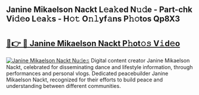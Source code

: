 ## Janine Mikaelson Nackt L𝚎a𝚔ed N𝚞𝚍e - Part-chk Vi𝚍𝚎o L𝚎a𝚔s - H𝚘𝚝 O𝚗𝚕yf𝚊ns P𝚑𝚘tos Qp8X3

# <h2><a href="http://kf6bvt.oniu.top/?m=Janine+Mikaelson+Nackt">🔗👉 🔴 Janine Mikaelson Nackt P𝚑ot𝚘𝚜 V𝚒d𝚎o</a></h2>

[![Janine Mikaelson Nackt Nu𝚍e𝚜](https://i.imgur.com/0qMVB7G.gif)](http://kf6bvt.oniu.top/?m=Janine+Mikaelson+Nackt)
Digital content creator Janine Mikaelson Nackt, celebrated for disseminating dance and lifestyle information, through performances and personal vlogs. Dedicated peacebuilder Janine Mikaelson Nackt, recognized for their efforts to build peace and understanding between different communities.  
